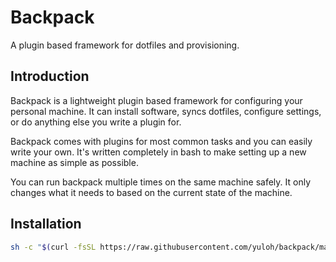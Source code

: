 # Backpack

A plugin based framework for dotfiles and provisioning.

## Introduction

Backpack is a lightweight plugin based framework for configuring your personal machine.  It  can install software, syncs dotfiles, configure settings, or do anything else you write a plugin for.

Backpack comes with plugins for most common tasks and you can easily write your own.  It's written completely in bash to make setting up a new machine as simple as possible.

You can run backpack multiple times on the same machine safely.  It only changes what it needs to based on the current state of the machine.

## Installation

```bash
sh -c "$(curl -fsSL https://raw.githubusercontent.com/yuloh/backpack/master/tools/install.sh)"
```

